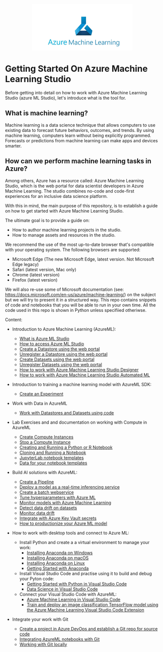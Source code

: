 <p align="center">
  <img src="Images/azure%20ML%20logo.png">
</p>

# Getting Started On Azure Machine Learning Studio

Before getting into detail on how to work with Azure Machine Learning Studio (azure ML Studio), let's introduce what is the tool for. 

## What is machine learning?
Machine learning is a data science technique that allows computers to use existing data to forecast future behaviors, outcomes, and trends. By using machine learning, computers learn without being explicitly programmed. Forecasts or predictions from machine learning can make apps and devices smarter. 

## How can we perform machine learning tasks in Azure?
Among others, Azure has a resource called: Azure Machine Learning Studio, which is the web portal for data scientist developers in Azure Machine Learning. The studio combines no-code and code-first experiences for an inclusive data science platform.

With this in mind, the main purpose of this repository, is to establish a guide on how to get started with Azure Machine Learning Studio.

The ultimate goal is to provide a guide on:

* How to author machine learning projects in the studio.
* How to manage assets and resources in the studio.

We recommend the use of the most up-to-date browser that's compatible with your operating system. The following browsers are supported:

* Microsoft Edge (The new Microsoft Edge, latest version. Not Microsoft Edge legacy)
* Safari (latest version, Mac only)
* Chrome (latest version)
* Firefox (latest version)

We will also re-use some of Microsoft documentation (see: https://docs.microsoft.com/en-us/azure/machine-learning/) on the subject but we will try to present it in a structured way. This repo contains snippets of code and notebooks that you will be able to run in your own time. All the code used in this repo is shown in Python unless specifiied otheriwse. 


Content: 

* Introduction to Azure Machine Learning (AzureML):

  * [What is Azure ML Studio](Documents/what-is-azure-ml-studio.md)
  * [How to access Azure ML Studio](Documents/Azure-ML-Studio.md)
  * [Create a Datastore using the web portal](Documents/Work-With-Data-in-Azure-ML.md)
  * [Unregister a Datastore using the web portal](Documents/Unregister-a-datastore.md)
  * [Create Datasets using the web portal](Documents/Work-With-Data-in-Azure-ML-Datasets.md)
  * [Unregister Datasets using the web portal](Documents/Unregister-a-dataset.md)
  * [How to work with Azure Machine Learning Studio Designer](Documents/studio-designer.md)
  * [How to work with Azure Machine Learning Studio Automated ML](Documents/Automated-ML.md)
  
* Introduction to training a machine learning model with AzureML SDK:
  * [Create an Experiment](Documents/Azure-ML-Experiments.md)
  

* Work with Data in AzureML
  * [Work with Datastores and Datasets using code](Documents/Work-with-Data-in-Azure-ML-code.md)

* Lab Exercises and and documentation on working with Compute in AzureML
  * [Create Compute Instances](Documents/Create-Compute-Instance.md)
  * [Stop a Compute Instance](Documents/Stop-Compute-Instance.md)
  * [Creating and Running a Python or R Notebook](Documents/Creating-and-Running-a-Python-Notebook.md)
  * [Cloning and Running a Notebook](Documents/Clone-and-Run-a-Notebook.md)
  * [JupyterLab notebook templates](labs)
  * [Data for your notebook templates](labs/data)
  
 * Build AI solutions with AzureML:
   * [Create a Pipeline](Documents/Orchestrate-ML-With-Pipelines.md)
   * [Deploy a model as a real-time inferencing service](Documents/Deploy-Real-Time-Service.md)
   * [Create a batch webservice](Documents/Deploy-Batch-Inference-Pipeline.md)
   * [Tune hyperparameters with Azure ML](Documents/Tune_hyperparameters_with_Azure_ML.md)
   * [Monitor models with Azure Machine Learning](Documents/Monitor_Models_AzureML.md)
   * [Detect data drift on datasets](Documents/Dataset-Monitors.md)
   * [Monitor data drift](Documents/Monitor-Data-Drift.md)
   * [Integrate with Azure Key Vault secrets](Documents/Integrate-with-Azure-Key-Vault-secrets.MD)
   * [How to productionize your Azure ML model](Documents/How-to-productionize-your-Azure-ML-model.md)
   
    
* How to work with desktop tools and connect to Azure ML:
  * Install Python and create a a virtual environment to manage your work:
    * [Installing Anaconda on Windows](Documents/Anaconda_Windows.md)
    * [Installing Anaconda on macOS](Documents/Anaconda_macos.md)
    * [Installing Anaconda on Linux](Documents/Anaconda_linux.md)
    * [Getting Started with Anaconda](Documents/Starting_with_conda.md)
  * Install Visual Studio Code and practise using it to build and debug your Pyton code:
    * [Getting Started with Python in Visual Studio Code](Documents/Installing_VS_Code.md)
    * [Data Science in Visual Studio Code](Documents/DS_Visual_Studio_Code.md)
  * Connect your Visual Studio Code with AzureML:
    * [Azure Machine Learning in Visual Studio Code](Documents/VS_Code_Azure_ML_Git.md)
    * [Train and deploy an image classification TensorFlow model using the Azure Machine Learning Visual Studio Code Extension](Documents/Train_Deploy_Model_AzureML_VSCode_Extension_GitHub.md)

* Integrate your work with Git
  * [Create a project in Azure DevOps and establish a Git repo for source code](Documents/Create_project_Azure_DevOps.md)
  * [Integrating AzureML notebooks with Git](Documents/Integrating_AzureML_notebooks_with%20Git.md)
  * [Working with Git locally](Documents/Working_with_Git_locally.md)
